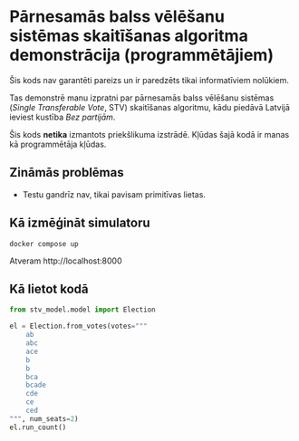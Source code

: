 # Pārnesamās balss vēlēšanu sistēmas skaitīšanas algoritma demonstrācija (programmētājiem)

Šis kods nav garantēti pareizs un ir paredzēts tikai informatīviem nolūkiem.

Tas demonstrē manu izpratni par pārnesamās balss vēlēšanu sistēmas (_Single Transferable Vote_, STV) skaitīšanas algoritmu,
kādu piedāvā Latvijā ieviest kustība _Bez partijām_.

Šis kods **netika** izmantots priekšlikuma izstrādē. Kļūdas šajā kodā ir manas kā programmētāja kļūdas.

## Zināmās problēmas

 * Testu gandrīz nav, tikai pavisam primitīvas lietas.

## Kā izmēģināt simulatoru

```
docker compose up
```

Atveram http://localhost:8000


## Kā lietot kodā


```python
from stv_model.model import Election

el = Election.from_votes(votes="""
    ab
    abc
    ace
    b
    b
    bca
    bcade
    cde
    ce
    ced
""", num_seats=2)
el.run_count()
```
